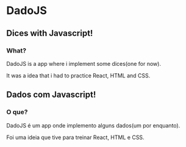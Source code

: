 # DadoJS
## Dices with Javascript!
### What?
DadoJS is a app where i implement some dices(one for now).<br>

It was a idea that i had to practice React, HTML and CSS.

## Dados com Javascript!
### O que?
DadoJS é um app onde implemento alguns dados(um por enquanto).<br>

Foi uma ideia que tive para treinar React, HTML e CSS.
